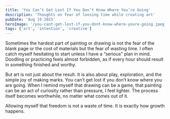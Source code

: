 ```yaml
---
title: 'You Can’t Get Lost If You Don’t Know Where You’re Going'
description: 'Thoughts on fear of loosing time while creating art'
pubDate: 'Aug 19 2025'
heroImage: '/you-cant-get-lost-if-you-dont-know-where-youre-going.jpeg'
tags: ['art', 'intention', 'creative']
---
```



Sometimes the hardest part of painting or drawing is not the fear of the blank page or the cost of materials but the fear of wasting time. I often catch myself hesitating to start unless I have a “serious” plan in mind. Doodling or practicing feels almost forbidden, as if every hour should result in something finished and worthy.

But art is not just about the result. It is also about play, exploration, and the simple joy of making marks. You can’t get lost if you don’t know where you are going. When I remind myself that drawing can be a game, that painting can be an act of curiosity rather than pressure, I feel lighter. The process itself becomes worthwhile, no matter what comes out of it.

Allowing myself that freedom is not a waste of time. It is exactly how growth happens.